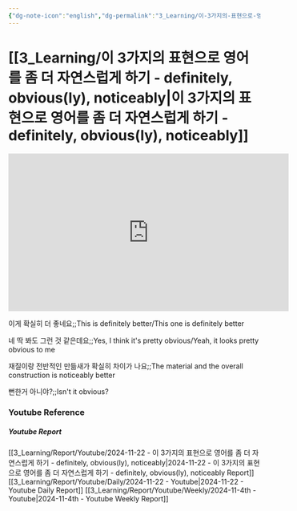 ```yaml
---
{"dg-note-icon":"english","dg-permalink":"3_Learning/이-3가지의-표현으로-영어를-좀-더-자연스럽게-하기---definitely,-obvious(ly),-noticeably","created-date":"2024-11-22 11:03:15 pm","date":"2024-11-22","type":"youtube","tags":["youtube","english","flashcards"],"aliases":null,"youtuber":"빨모쌤","channelName":"라이브 아카데미","link":"https://www.youtube.com/watch?v=RAx447JnOhQ","img":"https://img.youtube.com/vi/RAx447JnOhQ/0.jpg","dg-publish":true,"permalink":"/3_Learning/이-3가지의-표현으로-영어를-좀-더-자연스럽게-하기---definitely,-obvious(ly),-noticeably/","dgPassFrontmatter":true,"noteIcon":"english"}
---
```


# [[3_Learning/이 3가지의 표현으로 영어를 좀 더 자연스럽게 하기 - definitely, obvious(ly), noticeably\|이 3가지의 표현으로 영어를 좀 더 자연스럽게 하기 - definitely, obvious(ly), noticeably]]


<div class="container-root"><span></span></div><div><div class="container-root"><iframe width="560" height="315" src="https://www.youtube.com/embed/RAx447JnOhQ" title="YouTube video player" frameborder="0" allow="accelerometer; autoplay; clipboard-write; encrypted-media; gyroscope; picture-in-picture; web-share" allowfullscreen=""></iframe></div></div>

이게 확실히 더 좋네요;;This is definitely better/This one is definitely better
<!--SR:!2024-12-30,16,290-->
네 딱 봐도 그런 것 같은데요;;Yes, I think it's pretty obvious/Yeah, it looks pretty obvious to me
<!--SR:!2025-01-09,3,170-->
재질이랑 전반적인 만듦새가 확실히 차이가 나요;;The material and the overall construction is noticeably better
<!--SR:!2024-12-16,1,152-->
뻔한거 아니야?;;Isn't it obvious?
<!--SR:!2025-02-17,46,290-->














### Youtube Reference
##### Youtube Report
[[3_Learning/Report/Youtube/2024-11-22 - 이 3가지의 표현으로 영어를 좀 더 자연스럽게 하기 - definitely, obvious(ly), noticeably\|2024-11-22 - 이 3가지의 표현으로 영어를 좀 더 자연스럽게 하기 - definitely, obvious(ly), noticeably Report]]
[[3_Learning/Report/Youtube/Daily/2024-11-22 - Youtube\|2024-11-22 - Youtube Daily Report]]
[[3_Learning/Report/Youtube/Weekly/2024-11-4th - Youtube\|2024-11-4th - Youtube Weekly Report]]

